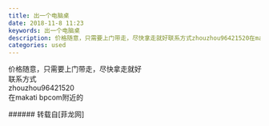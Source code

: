 ```yaml
---
title: 出一个电脑桌
date: 2018-11-8 11:23
keywords: 出一个电脑桌
description: 价格随意，只需要上门带走，尽快拿走就好联系方式zhouzhou96421520在makati bpcom附近的
categories: used
---
```

<td class="t_f" id="postmessage_2236920">

价格随意，只需要上门带走，尽快拿走就好<br/>
联系方式<br/>
zhouzhou96421520<br/>
在makati bpcom附近的<br/>
</td>
###### 转载自[菲龙网]